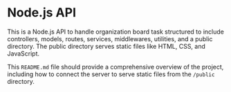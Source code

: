 # Node.js API

This is a Node.js API to handle organization board task structured to include controllers, models, routes, services, middlewares, utilities, and a public directory. The public directory serves static files like HTML, CSS, and JavaScript.

This `README.md` file should provide a comprehensive overview of the project, including how to connect the server to serve static files from the `/public` directory.

